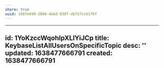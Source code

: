 ```yaml
---
share: true
uuid: 160fe849-3806-4e6d-838f-db757ccb170f
---
```

---
id: 1YoKzccWqohlpXLIYiJCp
title: KeybaseListAllUsersOnSpecificTopic
desc: ''
updated: 1638477666791
created: 1638477666791
---

